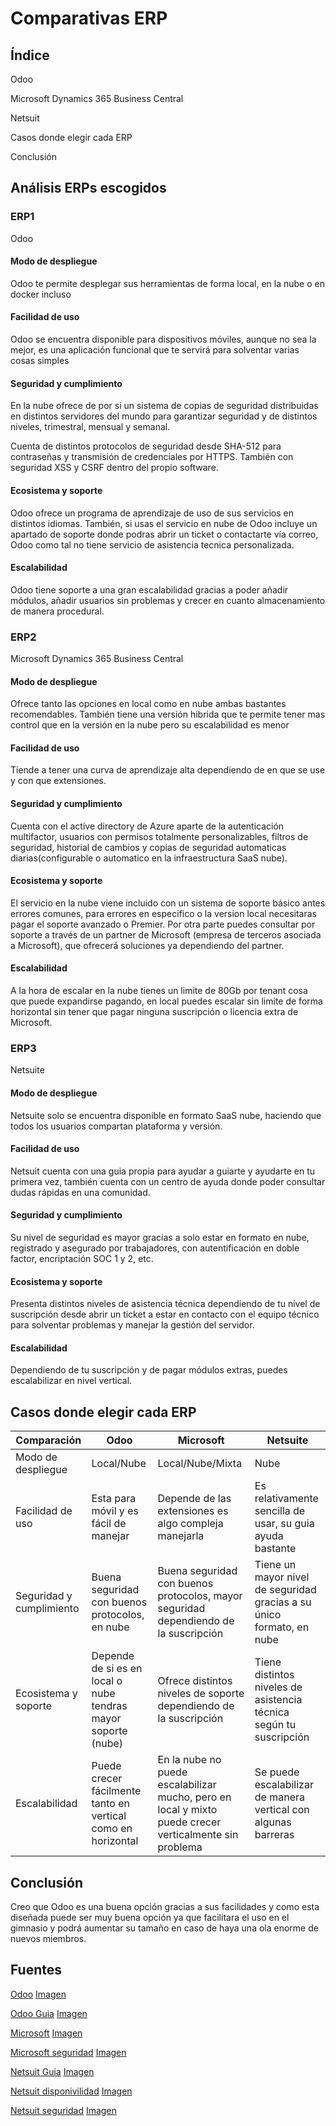 # Comparativas ERP
## Índice

Odoo

Microsoft Dynamics 365 Business Central

Netsuit

Casos donde elegir cada ERP

Conclusión

## Análisis ERPs escogidos
### ERP1
Odoo
#### Modo de despliegue

Odoo te permite desplegar sus herramientas de forma local, en la nube o en docker incluso
#### Facilidad de uso

Odoo se encuentra disponible para dispositivos móviles, aunque no sea la mejor, es una aplicación funcional que te servirá para solventar varias cosas simples

#### Seguridad y cumplimiento

En la nube ofrece de por si un sistema de copias de seguridad distribuidas en distintos servidores del mundo para garantizar seguridad y de distintos niveles, trimestral, mensual y semanal.

Cuenta de distintos protocolos de seguridad desde SHA-512 para contraseñas y transmisión de credenciales por HTTPS. También con seguridad XSS y CSRF dentro del propio software.

#### Ecosistema y soporte

Odoo ofrece un programa de aprendizaje de uso de sus servicios en distintos idiomas.
También, si usas el servicio en nube de Odoo incluye un apartado de soporte donde podras abrir un ticket o contactarte vía correo, Odoo como tal no tiene servicio de asistencia tecnica personalizada.

#### Escalabilidad

Odoo tiene soporte a una gran escalabilidad gracias a poder añadir módulos, añadir usuarios sin problemas y crecer en cuanto almacenamiento de manera procedural.

### ERP2
Microsoft Dynamics 365 Business Central
#### Modo de despliegue

Ofrece tanto las opciones en local como en nube ambas bastantes recomendables. También tiene una versión hibrida que te permite tener mas control que en la versión en la nube pero su escalabilidad es menor

#### Facilidad de uso

Tiende a tener una curva de aprendizaje alta dependiendo de en que se use y con que extensiones.

#### Seguridad y cumplimiento

Cuenta con el active directory de Azure aparte de la autenticación multifactor, usuarios con permisos totalmente personalizables, filtros de seguridad, historial de cambios y copias de seguridad automaticas diarias(configurable o automatico en la infraestructura SaaS nube).

#### Ecosistema y soporte

El servicio en la nube viene incluido con un sistema de soporte básico antes errores comunes, para errores en especifico o la version local necesitaras pagar el soporte avanzado o Premier.
Por otra parte puedes consultar por soporte a través de un partner de Microsoft (empresa de terceros asociada a Microsoft), que ofrecerá soluciones ya dependiendo del partner.

#### Escalabilidad

A la hora de escalar en la nube tienes un limite de 80Gb por tenant cosa que puede expandirse pagando, en local puedes escalar sin limite de forma horizontal sin tener que pagar ninguna suscripción o licencia extra de Microsoft.

### ERP3
Netsuite
#### Modo de despliegue

Netsuite solo se encuentra disponible en formato SaaS nube, haciendo que todos los usuarios compartan plataforma y versión.

#### Facilidad de uso

Netsuit cuenta con una guia propia para ayudar a guiarte y ayudarte en tu primera vez, también cuenta con un centro de ayuda donde poder consultar dudas rápidas en una comunidad.

#### Seguridad y cumplimiento

Su nivel de seguridad es mayor gracias a solo estar en formato en nube, registrado y asegurado por trabajadores, con autentificación en doble factor, encriptación SOC 1 y 2, etc.

#### Ecosistema y soporte

Presenta distintos niveles de asistencia técnica dependiendo de tu nivel de suscripción desde abrir un ticket a estar en contacto con el equipo técnico para solventar problemas y manejar la gestión del servidor.

#### Escalabilidad

Dependiendo de tu suscripción y de pagar módulos extras, puedes escalabilizar en nivel vertical.

## Casos donde elegir cada ERP


| Comparación              | Odoo                                                          | Microsoft                                                                                              | Netsuite                                                              |
| ------------------------ | ------------------------------------------------------------- | ------------------------------------------------------------------------------------------------------ | --------------------------------------------------------------------- |
| Modo de despliegue       | Local/Nube                                                    | Local/Nube/Mixta                                                                                       | Nube                                                                  |
| Facilidad de uso         | Esta para móvil y es fácil de manejar                         | Depende de las extensiones es algo compleja manejarla                                                  | Es relativamente sencilla de usar, su guia ayuda bastante             |
| Seguridad y cumplimiento | Buena seguridad con buenos protocolos, en nube                | Buena seguridad con buenos protocolos, mayor seguridad dependiendo de la suscripción                   | Tiene un mayor nivel de seguridad gracias a su único formato, en nube |
| Ecosistema y soporte     | Depende de si es en local o nube tendras mayor soporte (nube) | Ofrece distintos niveles de soporte dependiendo de la suscripción                                      | Tiene distintos niveles de asistencia técnica según tu suscripción    |
| Escalabilidad            | Puede crecer fácilmente tanto en vertical como en horizontal  | En la nube no puede escalabilizar mucho, pero en local y mixto puede crecer verticalmente sin problema | Se puede escalabilizar de manera vertical con algunas barreras        |
## Conclusión

Creo que Odoo es una buena opción gracias a sus facilidades y como esta diseñada puede ser muy buena opción ya que facilitara el uso en el gimnasio y podrá aumentar su tamaño en caso de haya una ola enorme de nuevos miembros.

## Fuentes

[Odoo](**[https://www.odoo.com/documentation/19.0/applications.html](https://www.odoo.com/documentation/19.0/applications.html)**)
[Imagen](/asset/odoo_manual.png)

[Odoo Guia](**[https://www.odoo.com/es_ES/slides](https://www.odoo.com/es_ES/slides)**)
[Imagen](/asset/odoo_guia.png)

[Microsoft](**[https://learn.microsoft.com/es-es/dynamics365/business-central/](https://learn.microsoft.com/es-es/dynamics365/business-central/)**)
[Imagen](/asset/Microsoft_manual.png)

[Microsoft seguridad](**[https://learn.microsoft.com/es-es/dynamics365/business-central/dev-itpro/security/security-and-protection](https://learn.microsoft.com/es-es/dynamics365/business-central/dev-itpro/security/security-and-protection)**)
[Imagen](/asset/Microsoft_manual_seguridad.png)

[Netsuit Guia](**[https://www.netsuite.com/portal/services/training/suite-training/netsuite-guided-learning.shtml](https://www.netsuite.com/portal/services/training/suite-training/netsuite-guided-learning.shtml)**)
[Imagen](/asset/Netsuit_guide.png)

[Netsuit disponivilidad](**[https://www.netsuite.com/portal/platform/infrastructure/availability.shtml](https://www.netsuite.com/portal/platform/infrastructure/availability.shtml)**)
[Imagen](/asset/Netsuit_avaliavility.png)

[Netsuit seguridad](**[https://www.netsuite.com/portal/platform/infrastructure/operational-security.shtml](https://www.netsuite.com/portal/platform/infrastructure/operational-security.shtml)**)
[Imagen](Netsuit_security.png)
